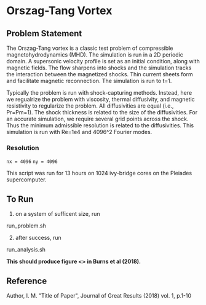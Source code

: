 # Orszag-Tang Vortex  #


## Problem Statement ##

The Orszag-Tang vortex is a classic test problem of compressible magnetohydrodynamics (MHD). The simulation is run in a 2D periodic domain. A supersonic velocity profile is set as an initial condition, along with magnetic fields. The flow sharpens into shocks and the simulation tracks the interaction between the magnetized shocks. Thin current sheets form and facilitate magnetic reconnection. The simulation is run to t=1.

Typically the problem is run with shock-capturing methods. Instead, here we regualrize the problem with viscosity, thermal diffusivity, and magnetic resistivity to regularize the problem. All diffusivities are equal (i.e., Pr=Pm=1). The shock thickness is related to the size of the diffusivities. For an accurate simulation, we require several grid points across the shock. Thus the minimum admissible resolution is related to the diffusivities. This simulation is run with Re=1e4 and 4096^2 Fourier modes.

### Resolution ###

`nx = 4096`
`ny = 4096`

This script was run for 13 hours on 1024 ivy-bridge cores on the Pleiades supercomputer.

## To Run ##

1. on a system of sufficent size, run 

run_problem.sh

2. after success, run 

run_analysis.sh

**This should produce figure <<X>> in Burns et al (2018).**

## Reference ##

Author, I. M. "Title of Paper", Journal of Great Results (2018) vol. 1, p.1-10



